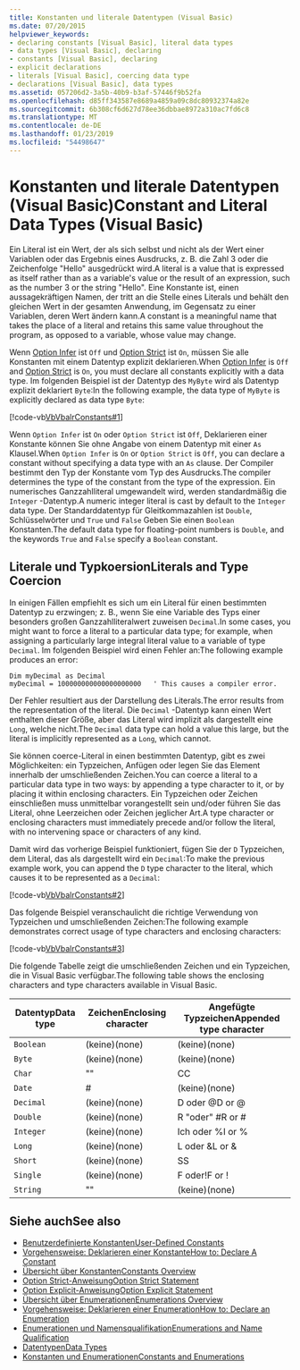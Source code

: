 ```yaml
---
title: Konstanten und literale Datentypen (Visual Basic)
ms.date: 07/20/2015
helpviewer_keywords:
- declaring constants [Visual Basic], literal data types
- data types [Visual Basic], declaring
- constants [Visual Basic], declaring
- explicit declarations
- literals [Visual Basic], coercing data type
- declarations [Visual Basic], data types
ms.assetid: 057206d2-3a5b-40b9-b3af-57446f9b52fa
ms.openlocfilehash: d85ff343587e8689a4859a09c8dc80932374a82e
ms.sourcegitcommit: 6b308cf6d627d78ee36dbbae8972a310ac7fd6c8
ms.translationtype: MT
ms.contentlocale: de-DE
ms.lasthandoff: 01/23/2019
ms.locfileid: "54498647"
---
```

# <a name="constant-and-literal-data-types-visual-basic"></a><span data-ttu-id="4fe39-102">Konstanten und literale Datentypen (Visual Basic)</span><span class="sxs-lookup"><span data-stu-id="4fe39-102">Constant and Literal Data Types (Visual Basic)</span></span>
<span data-ttu-id="4fe39-103">Ein Literal ist ein Wert, der als sich selbst und nicht als der Wert einer Variablen oder das Ergebnis eines Ausdrucks, z. B. die Zahl 3 oder die Zeichenfolge "Hello" ausgedrückt wird.</span><span class="sxs-lookup"><span data-stu-id="4fe39-103">A literal is a value that is expressed as itself rather than as a variable's value or the result of an expression, such as the number 3 or the string "Hello".</span></span> <span data-ttu-id="4fe39-104">Eine Konstante ist, einen aussagekräftigen Namen, der tritt an die Stelle eines Literals und behält den gleichen Wert in der gesamten Anwendung, im Gegensatz zu einer Variablen, deren Wert ändern kann.</span><span class="sxs-lookup"><span data-stu-id="4fe39-104">A constant is a meaningful name that takes the place of a literal and retains this same value throughout the program, as opposed to a variable, whose value may change.</span></span>  
  
 <span data-ttu-id="4fe39-105">Wenn [Option Infer](../../../../visual-basic/language-reference/statements/option-infer-statement.md) ist `Off` und [Option Strict](../../../../visual-basic/language-reference/statements/option-strict-statement.md) ist `On`, müssen Sie alle Konstanten mit einem Datentyp explizit deklarieren.</span><span class="sxs-lookup"><span data-stu-id="4fe39-105">When [Option Infer](../../../../visual-basic/language-reference/statements/option-infer-statement.md) is `Off` and [Option Strict](../../../../visual-basic/language-reference/statements/option-strict-statement.md) is `On`, you must declare all constants explicitly with a data type.</span></span> <span data-ttu-id="4fe39-106">Im folgenden Beispiel ist der Datentyp des `MyByte` wird als Datentyp explizit deklariert `Byte`:</span><span class="sxs-lookup"><span data-stu-id="4fe39-106">In the following example, the data type of `MyByte` is explicitly declared as data type `Byte`:</span></span>  
  
 [!code-vb[VbVbalrConstants#1](../../../../visual-basic/programming-guide/language-features/constants-enums/codesnippet/VisualBasic/constant-and-literal-data-types_1.vb)]  
  
 <span data-ttu-id="4fe39-107">Wenn `Option Infer` ist `On` oder `Option Strict` ist `Off`, Deklarieren einer Konstante können Sie ohne Angabe von einem Datentyp mit einer `As` Klausel.</span><span class="sxs-lookup"><span data-stu-id="4fe39-107">When `Option Infer` is `On` or `Option Strict` is `Off`, you can declare a constant without specifying a data type with an `As` clause.</span></span> <span data-ttu-id="4fe39-108">Der Compiler bestimmt den Typ der Konstante vom Typ des Ausdrucks.</span><span class="sxs-lookup"><span data-stu-id="4fe39-108">The compiler determines the type of the constant from the type of the expression.</span></span> <span data-ttu-id="4fe39-109">Ein numerisches Ganzzahlliteral umgewandelt wird, werden standardmäßig die `Integer` -Datentyp.</span><span class="sxs-lookup"><span data-stu-id="4fe39-109">A numeric integer literal is cast by default to the `Integer` data type.</span></span> <span data-ttu-id="4fe39-110">Der Standarddatentyp für Gleitkommazahlen ist `Double`, Schlüsselwörter und `True` und `False` Geben Sie einen `Boolean` Konstanten.</span><span class="sxs-lookup"><span data-stu-id="4fe39-110">The default data type for floating-point numbers is `Double`, and the keywords `True` and `False` specify a `Boolean` constant.</span></span>  
  
## <a name="literals-and-type-coercion"></a><span data-ttu-id="4fe39-111">Literale und Typkoersion</span><span class="sxs-lookup"><span data-stu-id="4fe39-111">Literals and Type Coercion</span></span>  
 <span data-ttu-id="4fe39-112">In einigen Fällen empfiehlt es sich um ein Literal für einen bestimmten Datentyp zu erzwingen; z. B., wenn Sie eine Variable des Typs einer besonders großen Ganzzahlliteralwert zuweisen `Decimal`.</span><span class="sxs-lookup"><span data-stu-id="4fe39-112">In some cases, you might want to force a literal to a particular data type; for example, when assigning a particularly large integral literal value to a variable of type `Decimal`.</span></span> <span data-ttu-id="4fe39-113">Im folgenden Beispiel wird einen Fehler an:</span><span class="sxs-lookup"><span data-stu-id="4fe39-113">The following example produces an error:</span></span>  
  
```  
Dim myDecimal as Decimal  
myDecimal = 100000000000000000000   ' This causes a compiler error.  
```  
  
 <span data-ttu-id="4fe39-114">Der Fehler resultiert aus der Darstellung des Literals.</span><span class="sxs-lookup"><span data-stu-id="4fe39-114">The error results from the representation of the literal.</span></span> <span data-ttu-id="4fe39-115">Die `Decimal` -Datentyp kann einen Wert enthalten dieser Größe, aber das Literal wird implizit als dargestellt eine `Long`, welche nicht.</span><span class="sxs-lookup"><span data-stu-id="4fe39-115">The `Decimal` data type can hold a value this large, but the literal is implicitly represented as a `Long`, which cannot.</span></span>  
  
 <span data-ttu-id="4fe39-116">Sie können coerce-Literal in einen bestimmten Datentyp, gibt es zwei Möglichkeiten: ein Typzeichen, Anfügen oder legen Sie das Element innerhalb der umschließenden Zeichen.</span><span class="sxs-lookup"><span data-stu-id="4fe39-116">You can coerce a literal to a particular data type in two ways: by appending a type character to it, or by placing it within enclosing characters.</span></span> <span data-ttu-id="4fe39-117">Ein Typzeichen oder Zeichen einschließen muss unmittelbar vorangestellt sein und/oder führen Sie das Literal, ohne Leerzeichen oder Zeichen jeglicher Art.</span><span class="sxs-lookup"><span data-stu-id="4fe39-117">A type character or enclosing characters must immediately precede and/or follow the literal, with no intervening space or characters of any kind.</span></span>  
  
 <span data-ttu-id="4fe39-118">Damit wird das vorherige Beispiel funktioniert, fügen Sie der `D` Typzeichen, dem Literal, das als dargestellt wird ein `Decimal`:</span><span class="sxs-lookup"><span data-stu-id="4fe39-118">To make the previous example work, you can append the `D` type character to the literal, which causes it to be represented as a `Decimal`:</span></span>  
  
 [!code-vb[VbVbalrConstants#2](../../../../visual-basic/programming-guide/language-features/constants-enums/codesnippet/VisualBasic/constant-and-literal-data-types_2.vb)]  
  
 <span data-ttu-id="4fe39-119">Das folgende Beispiel veranschaulicht die richtige Verwendung von Typzeichen und umschließenden Zeichen:</span><span class="sxs-lookup"><span data-stu-id="4fe39-119">The following example demonstrates correct usage of type characters and enclosing characters:</span></span>  
  
 [!code-vb[VbVbalrConstants#3](../../../../visual-basic/programming-guide/language-features/constants-enums/codesnippet/VisualBasic/constant-and-literal-data-types_3.vb)]  
  
 <span data-ttu-id="4fe39-120">Die folgende Tabelle zeigt die umschließenden Zeichen und ein Typzeichen, die in Visual Basic verfügbar.</span><span class="sxs-lookup"><span data-stu-id="4fe39-120">The following table shows the enclosing characters and type characters available in Visual Basic.</span></span>  
  
|<span data-ttu-id="4fe39-121">Datentyp</span><span class="sxs-lookup"><span data-stu-id="4fe39-121">Data type</span></span>|<span data-ttu-id="4fe39-122">Zeichen</span><span class="sxs-lookup"><span data-stu-id="4fe39-122">Enclosing character</span></span>|<span data-ttu-id="4fe39-123">Angefügte Typzeichen</span><span class="sxs-lookup"><span data-stu-id="4fe39-123">Appended type character</span></span>|  
|---|---|---|  
|`Boolean`|<span data-ttu-id="4fe39-124">(keine)</span><span class="sxs-lookup"><span data-stu-id="4fe39-124">(none)</span></span>|<span data-ttu-id="4fe39-125">(keine)</span><span class="sxs-lookup"><span data-stu-id="4fe39-125">(none)</span></span>|  
|`Byte`|<span data-ttu-id="4fe39-126">(keine)</span><span class="sxs-lookup"><span data-stu-id="4fe39-126">(none)</span></span>|<span data-ttu-id="4fe39-127">(keine)</span><span class="sxs-lookup"><span data-stu-id="4fe39-127">(none)</span></span>|  
|`Char`|<span data-ttu-id="4fe39-128">"</span><span class="sxs-lookup"><span data-stu-id="4fe39-128">"</span></span>|<span data-ttu-id="4fe39-129">C</span><span class="sxs-lookup"><span data-stu-id="4fe39-129">C</span></span>|  
|`Date`|#|<span data-ttu-id="4fe39-130">(keine)</span><span class="sxs-lookup"><span data-stu-id="4fe39-130">(none)</span></span>|  
|`Decimal`|<span data-ttu-id="4fe39-131">(keine)</span><span class="sxs-lookup"><span data-stu-id="4fe39-131">(none)</span></span>|<span data-ttu-id="4fe39-132">D oder @</span><span class="sxs-lookup"><span data-stu-id="4fe39-132">D or @</span></span>|  
|`Double`|<span data-ttu-id="4fe39-133">(keine)</span><span class="sxs-lookup"><span data-stu-id="4fe39-133">(none)</span></span>|<span data-ttu-id="4fe39-134">R "oder" #</span><span class="sxs-lookup"><span data-stu-id="4fe39-134">R or #</span></span>|  
|`Integer`|<span data-ttu-id="4fe39-135">(keine)</span><span class="sxs-lookup"><span data-stu-id="4fe39-135">(none)</span></span>|<span data-ttu-id="4fe39-136">Ich oder %</span><span class="sxs-lookup"><span data-stu-id="4fe39-136">I or %</span></span>|  
|`Long`|<span data-ttu-id="4fe39-137">(keine)</span><span class="sxs-lookup"><span data-stu-id="4fe39-137">(none)</span></span>|<span data-ttu-id="4fe39-138">L oder &</span><span class="sxs-lookup"><span data-stu-id="4fe39-138">L or &</span></span>|  
|`Short`|<span data-ttu-id="4fe39-139">(keine)</span><span class="sxs-lookup"><span data-stu-id="4fe39-139">(none)</span></span>|<span data-ttu-id="4fe39-140">S</span><span class="sxs-lookup"><span data-stu-id="4fe39-140">S</span></span>|  
|`Single`|<span data-ttu-id="4fe39-141">(keine)</span><span class="sxs-lookup"><span data-stu-id="4fe39-141">(none)</span></span>|<span data-ttu-id="4fe39-142">F oder!</span><span class="sxs-lookup"><span data-stu-id="4fe39-142">F or !</span></span>|  
|`String`|<span data-ttu-id="4fe39-143">"</span><span class="sxs-lookup"><span data-stu-id="4fe39-143">"</span></span>|<span data-ttu-id="4fe39-144">(keine)</span><span class="sxs-lookup"><span data-stu-id="4fe39-144">(none)</span></span>|  
  
## <a name="see-also"></a><span data-ttu-id="4fe39-145">Siehe auch</span><span class="sxs-lookup"><span data-stu-id="4fe39-145">See also</span></span>
- [<span data-ttu-id="4fe39-146">Benutzerdefinierte Konstanten</span><span class="sxs-lookup"><span data-stu-id="4fe39-146">User-Defined Constants</span></span>](../../../../visual-basic/programming-guide/language-features/constants-enums/user-defined-constants.md)
- [<span data-ttu-id="4fe39-147">Vorgehensweise: Deklarieren einer Konstante</span><span class="sxs-lookup"><span data-stu-id="4fe39-147">How to: Declare A Constant</span></span>](../../../../visual-basic/programming-guide/language-features/constants-enums/how-to-declare-a-constant.md)
- [<span data-ttu-id="4fe39-148">Übersicht über Konstanten</span><span class="sxs-lookup"><span data-stu-id="4fe39-148">Constants Overview</span></span>](../../../../visual-basic/programming-guide/language-features/constants-enums/constants-overview.md)
- [<span data-ttu-id="4fe39-149">Option Strict-Anweisung</span><span class="sxs-lookup"><span data-stu-id="4fe39-149">Option Strict Statement</span></span>](../../../../visual-basic/language-reference/statements/option-strict-statement.md)
- [<span data-ttu-id="4fe39-150">Option Explicit-Anweisung</span><span class="sxs-lookup"><span data-stu-id="4fe39-150">Option Explicit Statement</span></span>](../../../../visual-basic/language-reference/statements/option-explicit-statement.md)
- [<span data-ttu-id="4fe39-151">Übersicht über Enumerationen</span><span class="sxs-lookup"><span data-stu-id="4fe39-151">Enumerations Overview</span></span>](../../../../visual-basic/programming-guide/language-features/constants-enums/enumerations-overview.md)
- [<span data-ttu-id="4fe39-152">Vorgehensweise: Deklarieren einer Enumeration</span><span class="sxs-lookup"><span data-stu-id="4fe39-152">How to: Declare an Enumeration</span></span>](../../../../visual-basic/programming-guide/language-features/constants-enums/how-to-declare-enumerations.md)
- [<span data-ttu-id="4fe39-153">Enumerationen und Namensqualifikation</span><span class="sxs-lookup"><span data-stu-id="4fe39-153">Enumerations and Name Qualification</span></span>](../../../../visual-basic/programming-guide/language-features/constants-enums/enumerations-and-name-qualification.md)
- [<span data-ttu-id="4fe39-154">Datentypen</span><span class="sxs-lookup"><span data-stu-id="4fe39-154">Data Types</span></span>](../../../../visual-basic/language-reference/data-types/index.md)
- [<span data-ttu-id="4fe39-155">Konstanten und Enumerationen</span><span class="sxs-lookup"><span data-stu-id="4fe39-155">Constants and Enumerations</span></span>](../../../../visual-basic/language-reference/constants-and-enumerations.md)
